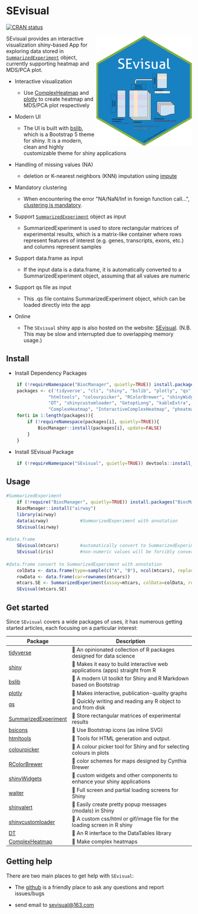 

# SEvisual

[![CRAN status](https://www.r-pkg.org/badges/version/bslib)](https://cran.r-project.org/package=bslib)


<img src="image/SEvisual.png" height="300" align="right"/>


SEvisual provides an interactive visualization shiny-based App for exploring data stored in [`SummarizedExperiment`](https://bioconductor.org/packages/release/bioc/html/SummarizedExperiment.html) object, currently supporting heatmap and MDS/PCA plot.

- Interactive visualization
    - Use [ComplexHeatmap](https://bioconductor.org/packages/release/bioc/html/ComplexHeatmap.html) and [plotly](https://plotly.com/r/) to create heatmap and MDS/PCA plot respectively

- Modern UI
    - The UI is built with [bslib](https://cran.r-project.org/web/packages/bslib/index.html), which is a Bootstrap 5 theme for shiny. It is a modern, clean and highly customizable theme for shiny applications

- Handling of missing values (NA)
    - deletion or K-nearest neighbors (KNN) imputation using [impute](https://www.bioconductor.org/packages/release/bioc/html/impute.html)

- Mandatory clustering
    - When encountering the error "NA/NaN/Inf in foreign function call...", [clustering is mandatory](https://github.com/jokergoo/ComplexHeatmap/issues/155).

- Support [`SummarizedExperiment`](https://bioconductor.org/packages/release/bioc/html/SummarizedExperiment.html) object as input
    - SummarizedExperiment is used to store rectangular matrices of experimental results, which is a matrix-like container where rows represent features of interest (e.g. genes, transcripts, exons, etc.) and columns represent samples

- Support data.frame as input
    - If the input data is a data.frame, it is automatically converted to a SummarizedExperiment object, assuming that all values are numeric

- Support qs file as input
    - This .qs file contains SummarizedExperiment object, which can be loaded directly into the app

- Online
    - The `SEvisual` shiny app is also hosted on the website: [SEvisual](https://sevisual.shinyapps.io/SEvisual/). (N.B. This may be slow and interrupted due to overlapping memory usage.) 



## Install
- Install Dependency Packages
``` r
    if (!requireNamespace("BiocManager", quietly=TRUE)) install.packages("BiocManager")
    packages <- c('tidyverse', "cli", "shiny", "bslib", "plotly", "qs", "SummarizedExperiment", 
                "htmltools", "colourpicker", "RColorBrewer", "shinyWidgets", "waiter", "shinyalert",
                "DT", "shinycustomloader", "GetoptLong", "kableExtra", "circlize", "impute",
                "ComplexHeatmap", "InteractiveComplexHeatmap", "pheatmap", "bsicons")
    for(i in 1:length(packages)){
        if (!requireNamespace(packages[i], quietly=TRUE)){
            BiocManager::install(packages[i], update=FALSE)
        }
    }
```

- Install SEvisual Package
``` r
    if (!requireNamespace("SEvisual", quietly=TRUE)) devtools::install_github("SEvisual/SEvisual")
```



## Usage
``` r
#SummarizedExperiment 
    if (!require("BiocManager", quietly=TRUE)) install.packages("BiocManager")
    BiocManager::install("airway")
    library(airway)
    data(airway)            #SummarizedExperiment with annotation
    SEvisual(airway)

#data.frame
    SEvisual(mtcars)        #automatically convert to SummarizedExperiment but without annotation
    SEvisual(iris)          #non-numeric values will be forcibly converted to numeric(eg. Species)

#data.frame convert to SummarizedExperiment with annotation
    colData <- data.frame(type=sample(c("A", "B"), ncol(mtcars), replace=TRUE)) #columns annotations
    rowData <- data.frame(car=rownames(mtcars))                                 #rows annotations 
    mtcars.SE <- SummarizedExperiment(assay=mtcars, colData=colData, rowData=rowData)
    SEvisual(mtcars.SE)
```

## Get started

Since `SEvisual` covers a wide packages of uses, it has numerous getting started articles, each focusing on a particular interest:

| Package | Description |
|---|---|
| [tidyverse](https://www.tidyverse.org/) | 🍭 An opinionated collection of R packages designed for data science |
| [shiny](https://shiny.rstudio.com/tutorial/) | 🍎 Makes it easy to build interactive web applications (apps) straight from R | 
| [bslib](https://cran.r-project.org/web/packages/bslib/index.html) | 🍋 A modern UI toolkit for Shiny and R Markdown based on Bootstrap| 
| [plotly](https://plotly.com/r/) | 🍒 Makes interactive, publication-quality graphs | 
| [qs](https://cran.r-project.org/web/packages/qs/index.html) | 🍇 Quickly writing and reading any R object to and from disk | 
| [SummarizedExperiment](https://www.bioconductor.org/packages/release/bioc/vignettes/SummarizedExperiment/inst/doc/SummarizedExperiment.html) | 🍉 Store rectangular matrices of experimental results | 
| [bsicons](https://github.com/rstudio/bsicons) | 🍓 Use Bootstrap icons (as inline SVG) | 
| [htmltools](https://cran.r-project.org/web/packages/htmltools/index.html) | 🍑 Tools for HTML generation and output. | 
| [colourpicker](https://cran.r-project.org/web/packages/colourpicker/index.html) | 🍰 A colour picker tool for Shiny and for selecting colours in plots | 
| [RColorBrewer](https://cran.r-project.org/web/packages/RColorBrewer/index.html) | 🍌 color schemes for maps designed by Cynthia Brewer | 
| [shinyWidgets](https://github.com/dreamRs/shinyWidgets) | 🍬 custom widgets and other components to enhance your shiny applications | 
| [waiter](https://cran.r-project.org/web/packages/waiter/index.html) | 🍍 Full screen and partial loading screens for Shiny |
| [shinyalert](https://github.com/daattali/shinyalert) | 🌽 Easily create pretty popup messages (modals) in Shiny |
| [shinycustomloader](https://cran.r-project.org/web/packages/shinycustomloader/index.html) | 🍅 A custom css/html or gif/image file for the loading screen in R shiny | 
| [DT](https://rstudio.github.io/DT/) | 🍩 An R interface to the DataTables library | 
| [ComplexHeatmap](https://jokergoo.github.io/ComplexHeatmap-reference/book/) | 🍧 Make complex heatmaps | 


## Getting help

There are two main places to get help with `SEvisual`:

- The [github](https://github.com/SEvisual/SEvisual) is a friendly place to ask any questions and report issues/bugs

- send email to sevisual@163.com


